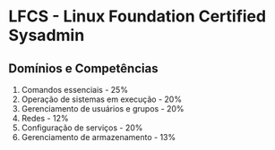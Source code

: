 # LFCS - Linux Foundation Certified Sysadmin

## Domínios e Competências

1. Comandos essenciais - 25%
2. Operação de sistemas em execução - 20%
3. Gerenciamento de usuários e grupos - 20%
4. Redes - 12%
5. Configuração de serviços - 20%
6. Gerenciamento de armazenamento - 13%
